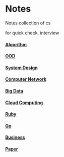 # Notes
Notes collection of cs

for quick check, interview

#### [Algorithm](https://github.com/Iris-Song/algorithm)
#### [OOD](https://github.com/Iris-Song/Object-Oriented-Design-Pattern)
#### [System Design](./system%20design/)
#### [Computer Network](https://github.com/Iris-Song/Computer-Network-Course/tree/main/NOTES)
#### [Big Data](https://github.com/Iris-Song/Big-Data/tree/main/Notes)
#### [Cloud Computing](./cloud%20computing/)
#### [Ruby](https://github.com/Iris-Song/Ruby-notes)
#### [Go](https://github.com/Iris-Song/Go-notes)
#### [Business](./business/)
#### [Paper](https://github.com/Iris-Song/paper-reading)
